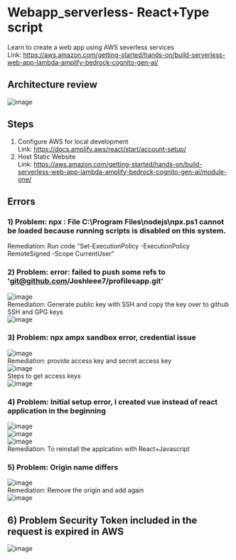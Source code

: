# Webapp_serverless- React+Type script
Learn to create a web app using AWS severless services</br>
Link: https://aws.amazon.com/getting-started/hands-on/build-serverless-web-app-lambda-amplify-bedrock-cognito-gen-ai/
## Architecture review
![image](https://github.com/user-attachments/assets/4a0fd78c-6913-4396-9246-9ab4631476ed)

## Steps
1) Configure AWS for local development</br>
Link: https://docs.amplify.aws/react/start/account-setup/
2) Host Static Website</br>
Link: https://aws.amazon.com/getting-started/hands-on/build-serverless-web-app-lambda-amplify-bedrock-cognito-gen-ai/module-one/

## Errors
### 1) Problem: npx : File C:\Program Files\nodejs\npx.ps1 cannot be loaded because running scripts is disabled on this system.</br>
Remediation: Run code "Set-ExecutionPolicy -ExecutionPolicy RemoteSigned -Scope CurrentUser" </br>

### 2) Problem: error: failed to push some refs to 'git@github.com/Joshleee7/profilesapp.git' </br>
![image](https://github.com/user-attachments/assets/b971ba79-0ff2-43c2-9ea0-055195bcbd97) </br>
Remediation: Generate public key with SSH and copy the key over to github SSH and GPG keys </br>
![image](https://github.com/user-attachments/assets/f82ba403-669d-4159-a62d-a1aab68cb11b)</br>

### 3) Problem: npx ampx sandbox error, credential issue </br> 
![image](https://github.com/user-attachments/assets/84344c8e-b531-4f5e-9c73-df855fd75af8)</br>
Remediation: provide access key and secret access key</br>
![image](https://github.com/user-attachments/assets/71098852-75ed-4ee0-ad39-b36ba7604a31) </br>
Steps to get access keys</br>
![image](https://github.com/user-attachments/assets/63e26ee5-45f7-456f-9702-ef0371aaa642)

### 4) Problem: Initial setup error, I created vue instead of react application in the beginning </br>
![image](https://github.com/user-attachments/assets/b0323135-0a9d-418c-97ed-09ff747b84b5)</br>
![image](https://github.com/user-attachments/assets/2537051b-d11d-4838-88dd-ad9e3b2362a3) </br>
![image](https://github.com/user-attachments/assets/894df274-6474-4273-aeb6-18757901ba35) </br>
Remediation: To reinstall the applcation with React+Javascript

### 5) Problem: Origin name differs</br>
![image](https://github.com/user-attachments/assets/bdf8d5ff-4f5d-404d-9d13-66df0042255c) </br>
Remediation: Remove the origin and add again </br>
![image](https://github.com/user-attachments/assets/88778408-1a62-4fec-8b45-3759e6541003)

## 6) Problem Security Token included in the request is expired in AWS </br>
![image](https://github.com/user-attachments/assets/77529111-7c49-4769-a8c1-1a7d1571dbf5)







